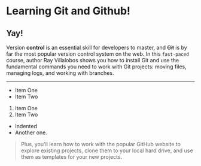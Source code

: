 # Learning Git and Github!
## Yay!
Version **control** is an essential skill for developers to master, and ~~Git~~ is by far the most popular version control system on the web. In this `fast-paced` course, author Ray Villalobos shows you how to install Git and use the fundamental commands you need to work with Git projects: moving files, managing logs, and working with branches.


***
- Item One
- Item Two

1. Item One
1. Item Two
  - Indented
  - Another one.
  
> Plus, you'll learn how to work with the popular GitHub website to explore existing projects, clone them to your local hard drive, and use them as templates for your new projects.

